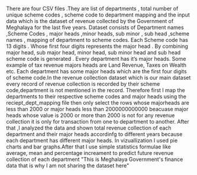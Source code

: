   There  are four CSV files .They are list of departments , total number of unique scheme codes , scheme code to department mapping and  the input data which is the dataset of revenue collected by the Government of Meghalaya for the last five years.
Dataset consists of Department names ,Scheme Codes , major heads ,minor heads,  sub minor , sub head ,scheme names , mapping of department  to scheme codes. Each Scheme code has 13 digits . Whose first four digits represents the major head . 
By combining major head, sub major head, minor head, sub minor  head  and  sub head scheme code is generated . Every department has it’s major heads.
Some example of tax revenue majors heads are  Land Revenue, Taxes on Wealth etc.
  Each department has some major heads which are the first  four digits of scheme code.In the revenue collection dataset which is our main dataset every record of revenue collection is recorded by their scheme code,department is not mentioned in the record.
Therefore first I map the departments to their respective scheme codes and major heads using the reciept_dept_mapping file then only select the rows whose majorheads are less than 2000 or major heads less than 2000000000000 beacuase major heads whose value is 2000 or more than 2000 is not for any revenue collection it is only for transaction from one to department to another.
After that ,I analyzed the data and shown total revenue collection of each department and their major heads accordinfg to different years because each department has different major heads. In vizuallization I used pie charts and bar graphs.After that I use simple statistics formulae like average, mean and percentage increament to predict future revenue collection of each department
"This is Meghalaya Government's finance data that is why I am not sharing the dataset here"
